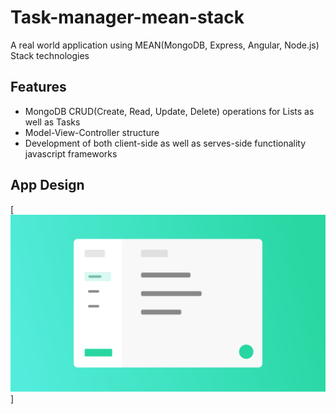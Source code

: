 # Task-manager-mean-stack
A real world application using MEAN(MongoDB, Express, Angular, Node.js) Stack technologies

## Features
- MongoDB CRUD(Create, Read, Update, Delete) operations for Lists as well as Tasks
- Model-View-Controller structure
- Development of both client-side as well as serves-side functionality javascript frameworks

## App Design
[![Application Design Illustration](App_Illustration.png)]
